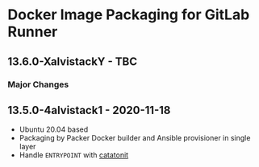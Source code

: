 # Docker Image Packaging for GitLab Runner

## 13.6.0-XalvistackY - TBC

### Major Changes

## 13.5.0-4alvistack1 - 2020-11-18

  - Ubuntu 20.04 based
  - Packaging by Packer Docker builder and Ansible provisioner in single layer
  - Handle `ENTRYPOINT` with [catatonit](https://github.com/openSUSE/catatonit)

